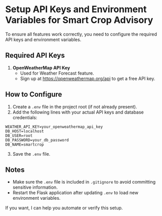 # Setup API Keys and Environment Variables for Smart Crop Advisory

To ensure all features work correctly, you need to configure the required API keys and environment variables.

## Required API Keys

1. **OpenWeatherMap API Key**
   - Used for Weather Forecast feature.
   - Sign up at https://openweathermap.org/api to get a free API key.

## How to Configure

1. Create a `.env` file in the project root (if not already present).
2. Add the following lines with your actual API keys and database credentials:

```
WEATHER_API_KEY=your_openweathermap_api_key
DB_HOST=localhost
DB_USER=root
DB_PASSWORD=your_db_password
DB_NAME=smartcrop
```

3. Save the `.env` file.

## Notes

- Make sure the `.env` file is included in `.gitignore` to avoid committing sensitive information.
- Restart the Flask application after updating `.env` to load new environment variables.

If you want, I can help you automate or verify this setup.
